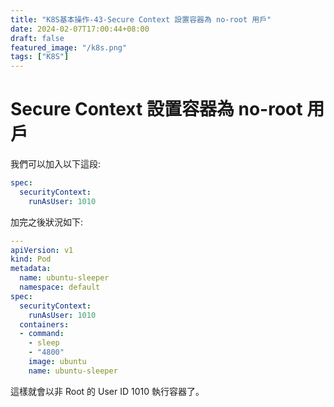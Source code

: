 ```yaml
---
title: "K8S基本操作-43-Secure Context 設置容器為 no-root 用戶"
date: 2024-02-07T17:00:44+08:00
draft: false
featured_image: "/k8s.png"
tags: ["K8S"]
---
```


# Secure Context 設置容器為 no-root 用戶

我們可以加入以下這段:
```yaml
spec:
  securityContext:
    runAsUser: 1010
```

加完之後狀況如下:

```yaml
---
apiVersion: v1
kind: Pod
metadata:
  name: ubuntu-sleeper
  namespace: default
spec:
  securityContext:
    runAsUser: 1010
  containers:
  - command:
    - sleep
    - "4800"
    image: ubuntu
    name: ubuntu-sleeper
```

這樣就會以非 Root 的 User ID 1010 執行容器了。